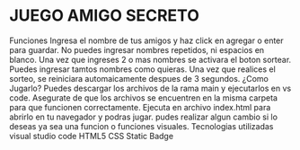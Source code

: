 # JUEGO AMIGO SECRETO
Funciones
Ingresa el nombre de tus amigos y haz click en agregar o enter para guardar.
No puedes ingresar nombres repetidos, ni espacios en blanco.
Una vez que ingreses 2 o mas nombres se activara el boton sortear.
Puedes ingresar tamtos nombres como quieras.
Una vez que realices el sorteo, se reiniciara automaicamente despues de 3 segundos.
¿Como Jugarlo?
Puedes descargar los archivos de la rama main y ejecutarlos en vs code.
Asegurate de que los archivos se encuentren en la misma carpeta para que funcionen correctamente.
Ejecuta en archivo index.html para abrirlo en tu navegador y podras jugar.
pudes realizar algun cambio si lo deseas ya sea una funcion o funciones visuales.
Tecnologias utilizadas
visual studio code HTML5 CSS Static Badge
